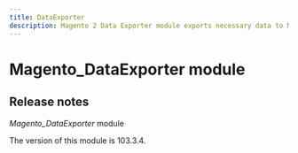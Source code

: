 ```yaml
---
title: DataExporter
description: Magento 2 Data Exporter module exports necessary data to Magento cloud services that rely on it
---
```


# Magento_DataExporter module

## Release notes

*Magento_DataExporter* module

<InlineAlert slots="text" />
The version of this module is 103.3.4.
